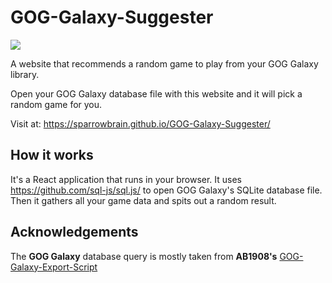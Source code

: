 # GOG-Galaxy-Suggester
![](https://github.com/SparrowBrain/GOG-Galaxy-Suggester/workflows/Continuous%20Integration/badge.svg)

A website that recommends a random game to play from your GOG Galaxy library.

Open your GOG Galaxy database file with this website and it will pick a random game for you.

Visit at: https://sparrowbrain.github.io/GOG-Galaxy-Suggester/

## How it works
It's a React application that runs in your browser. It uses https://github.com/sql-js/sql.js/ to open GOG Galaxy's SQLite database file. Then it gathers all your game data and spits out a random result.

## Acknowledgements
The **GOG Galaxy** database query is mostly taken from **AB1908's** [GOG-Galaxy-Export-Script](https://github.com/AB1908/GOG-Galaxy-Export-Script)
